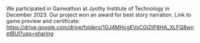 We participated in Gameathon at Jyothy Institute of Technology in December 2023. Our project won an award for best story narration. 
Link to game preview and certificate: https://drive.google.com/drive/folders/1GJ4MHcgEVsCGjZtP8HA_XLFQ8wnetBUI?usp=sharing
